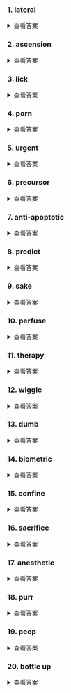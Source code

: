 ### 1. lateral

<details>
<summary>查看答案</summary>
<pre>
侧面。平级
</pre>
</details>

### 2. ascension

<details>
<summary>查看答案</summary>
<pre>
上升
</pre>
</details>

### 3. lick

<details>
<summary>查看答案</summary>
<pre>
舔，揍
</pre>
</details>

### 4. porn

<details>
<summary>查看答案</summary>
<pre>
色情作品
</pre>
</details>

### 5. urgent

<details>
<summary>查看答案</summary>
<pre>
紧迫的
</pre>
</details>

### 6. precursor

<details>
<summary>查看答案</summary>
<pre>
先驱，祖先
</pre>
</details>

### 7. anti-apoptotic

<details>
<summary>查看答案</summary>
<pre>
抗凋亡，apototic-凋亡
</pre>
</details>

### 8. predict

<details>
<summary>查看答案</summary>
<pre>
预言，预计
</pre>
</details>

### 9. sake

<details>
<summary>查看答案</summary>
<pre>
利益，好处，目的
</pre>
</details>

### 10. perfuse

<details>
<summary>查看答案</summary>
<pre>
充满，灌输
</pre>
</details> 

### 11. therapy

<details>
<summary>查看答案</summary>
<pre>
治疗，疗法
</pre>
</details>

### 12. wiggle

<details>
<summary>查看答案</summary>
<pre>
扭动，摆动  
</pre>
</details>

### 13. dumb

<details>
<summary>查看答案</summary>
<pre>
哑的
</pre>
</details>

### 14. biometric

<details>
<summary>查看答案</summary>
<pre>
生物识别，生物统计，metric-度量，十进制
</pre>
</details>

### 15. confine

<details>
<summary>查看答案</summary>
<pre>
限制，关押，边界
</pre>
</details>

### 16. sacrifice

<details>
<summary>查看答案</summary>
<pre>
牺牲，献出
</pre>
</details>

### 17. anesthetic

<details>
<summary>查看答案</summary>
<pre>
麻醉
</pre>
</details>

### 18. purr

<details>
<summary>查看答案</summary>
<pre>
咕噜，猫叫
</pre>
</details>

### 19. peep

<details>
<summary>查看答案</summary>
<pre>
窥视，偷看，peek
</pre>
</details>

### 20. bottle up

<details>
<summary>查看答案</summary>
<pre>
隐藏，（装入瓶中）控制
</pre>
</details>